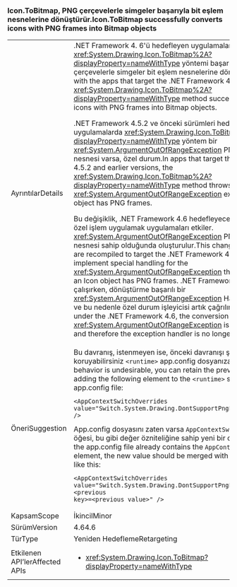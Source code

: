 ### <a name="icontobitmap-successfully-converts-icons-with-png-frames-into-bitmap-objects"></a><span data-ttu-id="5d299-101">Icon.ToBitmap, PNG çerçevelerle simgeler başarıyla bit eşlem nesnelerine dönüştürür.</span><span class="sxs-lookup"><span data-stu-id="5d299-101">Icon.ToBitmap successfully converts icons with PNG frames into Bitmap objects</span></span>

|   |   |
|---|---|
|<span data-ttu-id="5d299-102">Ayrıntılar</span><span class="sxs-lookup"><span data-stu-id="5d299-102">Details</span></span>|<span data-ttu-id="5d299-103">.NET Framework 4. 6'ü hedefleyen uygulamaları ile başlayan <xref:System.Drawing.Icon.ToBitmap%2A?displayProperty=nameWithType> yöntemi başarıyla PNG çerçevelerle simgeler bit eşlem nesnelerine dönüştürür.</span><span class="sxs-lookup"><span data-stu-id="5d299-103">Starting with the apps that target the .NET Framework 4.6, the <xref:System.Drawing.Icon.ToBitmap%2A?displayProperty=nameWithType> method successfully converts icons with PNG frames into Bitmap objects.</span></span><p/><span data-ttu-id="5d299-104">.NET Framework 4.5.2 ve önceki sürümleri hedefleyen uygulamalarda <xref:System.Drawing.Icon.ToBitmap%2A?displayProperty=nameWithType> yöntem bir <xref:System.ArgumentOutOfRangeException> PNG kare simge nesnesi varsa, özel durum.</span><span class="sxs-lookup"><span data-stu-id="5d299-104">In apps that target the .NET Framework 4.5.2 and earlier versions, the  <xref:System.Drawing.Icon.ToBitmap%2A?displayProperty=nameWithType> method throws an <xref:System.ArgumentOutOfRangeException> exception if the Icon object has PNG frames.</span></span><p/><span data-ttu-id="5d299-105">Bu değişiklik, .NET Framework 4.6 hedefleyecek şekilde derlenir ve özel işlem uygulamak uygulamaları etkiler. <xref:System.ArgumentOutOfRangeException> PNG kare bir simge nesnesi sahip olduğunda oluşturulur.</span><span class="sxs-lookup"><span data-stu-id="5d299-105">This change affects apps that are recompiled to target the .NET Framework 4.6 and that implement special handling for the <xref:System.ArgumentOutOfRangeException> that is thrown when an Icon object has PNG frames.</span></span> <span data-ttu-id="5d299-106">.NET Framework 4. 6'altında çalışırken, dönüştürme başarılı bir <xref:System.ArgumentOutOfRangeException> Hayır artık oluşturulur ve bu nedenle özel durum işleyicisi artık çağrılır.</span><span class="sxs-lookup"><span data-stu-id="5d299-106">When running under the .NET Framework 4.6, the conversion is successful, an <xref:System.ArgumentOutOfRangeException> is no longer thrown, and therefore the exception handler is no longer invoked.</span></span>|
|<span data-ttu-id="5d299-107">Öneri</span><span class="sxs-lookup"><span data-stu-id="5d299-107">Suggestion</span></span>|<span data-ttu-id="5d299-108">Bu davranış, istenmeyen ise, önceki davranışı şu öğeye ekleyerek koruyabilirsiniz <code>&lt;runtime&gt;</code> app.config dosyanıza bölümünü:</span><span class="sxs-lookup"><span data-stu-id="5d299-108">If this behavior is undesirable, you can retain the previous behavior by adding the following element to the <code>&lt;runtime&gt;</code> section of your app.config file:</span></span><pre><code class="lang-xml">&lt;AppContextSwitchOverrides&#13;&#10;value=&quot;Switch.System.Drawing.DontSupportPngFramesInIcons=true&quot; /&gt;&#13;&#10;</code></pre><span data-ttu-id="5d299-109">App.config dosyasını zaten varsa <code>AppContextSwitchOverrides</code> öğesi, bu gibi değer özniteliğine sahip yeni bir değer birleştirilmiş:</span><span class="sxs-lookup"><span data-stu-id="5d299-109">If the app.config file already contains the <code>AppContextSwitchOverrides</code> element, the new value should be merged with the value attribute like this:</span></span><pre><code class="lang-xml">&lt;AppContextSwitchOverrides&#13;&#10;value=&quot;Switch.System.Drawing.DontSupportPngFramesInIcons=true;&lt;previous key&gt;=&lt;previous value&gt;&quot; /&gt;&#13;&#10;</code></pre>|
|<span data-ttu-id="5d299-110">Kapsam</span><span class="sxs-lookup"><span data-stu-id="5d299-110">Scope</span></span>|<span data-ttu-id="5d299-111">İkincil</span><span class="sxs-lookup"><span data-stu-id="5d299-111">Minor</span></span>|
|<span data-ttu-id="5d299-112">Sürüm</span><span class="sxs-lookup"><span data-stu-id="5d299-112">Version</span></span>|<span data-ttu-id="5d299-113">4.6</span><span class="sxs-lookup"><span data-stu-id="5d299-113">4.6</span></span>|
|<span data-ttu-id="5d299-114">Tür</span><span class="sxs-lookup"><span data-stu-id="5d299-114">Type</span></span>|<span data-ttu-id="5d299-115">Yeniden Hedefleme</span><span class="sxs-lookup"><span data-stu-id="5d299-115">Retargeting</span></span>|
|<span data-ttu-id="5d299-116">Etkilenen API’ler</span><span class="sxs-lookup"><span data-stu-id="5d299-116">Affected APIs</span></span>|<ul><li><xref:System.Drawing.Icon.ToBitmap?displayProperty=nameWithType></li></ul>|

